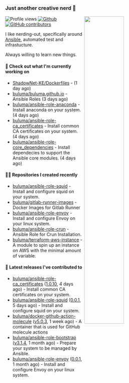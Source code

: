 ### Just another creative nerd 👋


![Profile views](https://gpvc.arturio.dev/buluma) <a href="https://gitstats.me/buluma">
  <img align="right" src="https://github-readme-stats.vercel.app/api?username=buluma&theme=gotham&show_icons=true" width="50%"/>
</a>
[![Github](https://img.shields.io/badge/-buluma-black?style=flat&labelColor=black&logo=github&logoColor=white&include_all_commits=true&count_private=true)](https://gitstats.me/buluma)
[![GitHub contributors](https://img.shields.io/github/contributors/buluma/badges.svg)](https://GitHub.com/buluma/badges/graphs/contributors/)

I like nerding-out, specifically around [Ansible](https://github.com/ansible/ansible), automated test and infrastucture.

Always willing to learn new things.

#### 👷 Check out what I'm currently working on

- [ShadowNet-KE/Dockerfiles](https://github.com/ShadowNet-KE/Dockerfiles) -  (1 day ago)
- [buluma/buluma.github.io](https://github.com/buluma/buluma.github.io) - Ansible Roles (3 days ago)
- [buluma/ansible-role-anaconda](https://github.com/buluma/ansible-role-anaconda) - Install anaconda on your system. (4 days ago)
- [buluma/ansible-role-ca_certificates](https://github.com/buluma/ansible-role-ca_certificates) - Install common CA certificates on your system. (4 days ago)
- [buluma/ansible-role-core_dependencies](https://github.com/buluma/ansible-role-core_dependencies) - Install dependecies to support the Ansible core modules. (4 days ago)

#### 👨‍💻 Repositories I created recently

- [buluma/ansible-role-squid](https://github.com/buluma/ansible-role-squid) - Install and configure squid on your system.
- [buluma/gitlab-runner-images](https://github.com/buluma/gitlab-runner-images) - Docker Images for Gitlab Runner
- [buluma/ansible-role-envoy](https://github.com/buluma/ansible-role-envoy) - Install and configure Envoy on your linux system.
- [buluma/ansible-role-crun](https://github.com/buluma/ansible-role-crun) - Ansible Role for Crun Installation.
- [buluma/terraform-aws-instance](https://github.com/buluma/terraform-aws-instance) - A module to spin up an instance on AWS with the minimal amount of variable.

#### 🚀 Latest releases I've contributed to

- [buluma/ansible-role-ca_certificates](https://github.com/buluma/ansible-role-ca_certificates) ([1.0.10](https://github.com/buluma/ansible-role-ca_certificates/releases/tag/1.0.10), 4 days ago) - Install common CA certificates on your system.
- [buluma/ansible-role-squid](https://github.com/buluma/ansible-role-squid) ([0.0.1](https://github.com/buluma/ansible-role-squid/releases/tag/0.0.1), 5 days ago) - Install and configure squid on your system.
- [buluma/docker-github-action-molecule](https://github.com/buluma/docker-github-action-molecule) ([v5.0.3](https://github.com/buluma/docker-github-action-molecule/releases/tag/v5.0.3), 1 week ago) - A container that is used for GitHub molecule actions
- [buluma/ansible-role-bootstrap](https://github.com/buluma/ansible-role-bootstrap) ([v3.1.4](https://github.com/buluma/ansible-role-bootstrap/releases/tag/v3.1.4), 1 month ago) - Prepare your system to be managed by Ansible.
- [buluma/ansible-role-envoy](https://github.com/buluma/ansible-role-envoy) ([0.0.1](https://github.com/buluma/ansible-role-envoy/releases/tag/0.0.1), 1 month ago) - Install and configure Envoy on your linux system.


